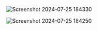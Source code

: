 ![Screenshot 2024-07-25 184330](https://github.com/user-attachments/assets/b54efb13-3724-46a8-9585-2bcadef34de4)


![Screenshot 2024-07-25 184250](https://github.com/user-attachments/assets/8ea75a3e-74d1-4aa8-a8dd-748ceff5af70)
